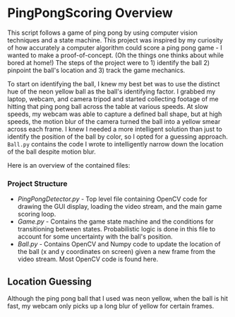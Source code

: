 # PingPongScoring Overview
This script follows a game of ping pong by using computer vision techniques and a state machine. This project was inspired by my curiosity of how accurately a computer algorithm could score a ping pong game - I wanted to make a proof-of-concept. (Oh the things one thinks about while bored at home!) The steps of the project were to 1) identify the ball 2) pinpoint the ball's location and 3) track the game mechanics. 

To start on identifying the ball, I knew my best bet was to use the distinct hue of the neon yellow ball as the ball's identifying factor. I grabbed my laptop, webcam, and camera tripod and started collecting footage of me hitting that ping pong ball across the table at various speeds. At slow speeds, my webcam was able to capture a defined ball shape, but at high speeds, the motion blur of the camera turned the ball into a yellow smear across each frame. I knew I needed a more intelligent solution than just to identify the position of the ball by color, so I opted for a guessing approach. `Ball.py` contains the code I wrote to intelligently narrow down the location of the ball despite motion blur.

Here is an overview of the contained files:

### Project Structure

- *PingPongDetector.py* - Top level file containing OpenCV code for drawing the GUI display, loading the video stream, and the main game scoring loop.
- *Game.py* - Contains the game state machine and the conditions for transitioning between states. Probabilistic logic is done in this file to account for some uncertainty with the ball's position.
- *Ball.py* - Contains OpenCV and Numpy code to update the location of the ball (x and y coordinates on screen) given a new frame from the video stream. Most OpenCV code is found here.

## Location Guessing

Although the ping pong ball that I used was neon yellow, when the ball is hit fast, my webcam only picks up a long blur of yellow for certain frames.
